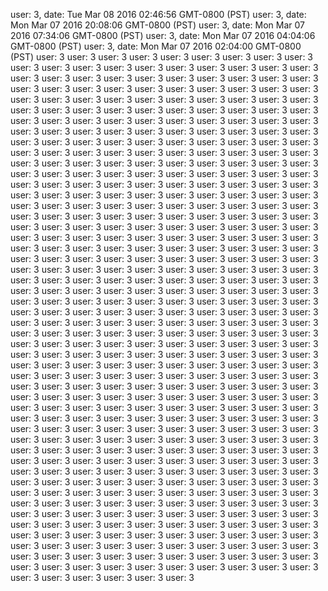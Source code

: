 user: 3, date: Tue Mar 08 2016 02:46:56 GMT-0800 (PST)
user: 3, date: Mon Mar 07 2016 20:08:06 GMT-0800 (PST)
user: 3, date: Mon Mar 07 2016 07:34:06 GMT-0800 (PST)
user: 3, date: Mon Mar 07 2016 04:04:06 GMT-0800 (PST)
user: 3, date: Mon Mar 07 2016 02:04:00 GMT-0800 (PST)
user: 3
user: 3
user: 3
user: 3
user: 3
user: 3
user: 3
user: 3
user: 3
user: 3
user: 3
user: 3
user: 3
user: 3
user: 3
user: 3
user: 3
user: 3
user: 3
user: 3
user: 3
user: 3
user: 3
user: 3
user: 3
user: 3
user: 3
user: 3
user: 3
user: 3
user: 3
user: 3
user: 3
user: 3
user: 3
user: 3
user: 3
user: 3
user: 3
user: 3
user: 3
user: 3
user: 3
user: 3
user: 3
user: 3
user: 3
user: 3
user: 3
user: 3
user: 3
user: 3
user: 3
user: 3
user: 3
user: 3
user: 3
user: 3
user: 3
user: 3
user: 3
user: 3
user: 3
user: 3
user: 3
user: 3
user: 3
user: 3
user: 3
user: 3
user: 3
user: 3
user: 3
user: 3
user: 3
user: 3
user: 3
user: 3
user: 3
user: 3
user: 3
user: 3
user: 3
user: 3
user: 3
user: 3
user: 3
user: 3
user: 3
user: 3
user: 3
user: 3
user: 3
user: 3
user: 3
user: 3
user: 3
user: 3
user: 3
user: 3
user: 3
user: 3
user: 3
user: 3
user: 3
user: 3
user: 3
user: 3
user: 3
user: 3
user: 3
user: 3
user: 3
user: 3
user: 3
user: 3
user: 3
user: 3
user: 3
user: 3
user: 3
user: 3
user: 3
user: 3
user: 3
user: 3
user: 3
user: 3
user: 3
user: 3
user: 3
user: 3
user: 3
user: 3
user: 3
user: 3
user: 3
user: 3
user: 3
user: 3
user: 3
user: 3
user: 3
user: 3
user: 3
user: 3
user: 3
user: 3
user: 3
user: 3
user: 3
user: 3
user: 3
user: 3
user: 3
user: 3
user: 3
user: 3
user: 3
user: 3
user: 3
user: 3
user: 3
user: 3
user: 3
user: 3
user: 3
user: 3
user: 3
user: 3
user: 3
user: 3
user: 3
user: 3
user: 3
user: 3
user: 3
user: 3
user: 3
user: 3
user: 3
user: 3
user: 3
user: 3
user: 3
user: 3
user: 3
user: 3
user: 3
user: 3
user: 3
user: 3
user: 3
user: 3
user: 3
user: 3
user: 3
user: 3
user: 3
user: 3
user: 3
user: 3
user: 3
user: 3
user: 3
user: 3
user: 3
user: 3
user: 3
user: 3
user: 3
user: 3
user: 3
user: 3
user: 3
user: 3
user: 3
user: 3
user: 3
user: 3
user: 3
user: 3
user: 3
user: 3
user: 3
user: 3
user: 3
user: 3
user: 3
user: 3
user: 3
user: 3
user: 3
user: 3
user: 3
user: 3
user: 3
user: 3
user: 3
user: 3
user: 3
user: 3
user: 3
user: 3
user: 3
user: 3
user: 3
user: 3
user: 3
user: 3
user: 3
user: 3
user: 3
user: 3
user: 3
user: 3
user: 3
user: 3
user: 3
user: 3
user: 3
user: 3
user: 3
user: 3
user: 3
user: 3
user: 3
user: 3
user: 3
user: 3
user: 3
user: 3
user: 3
user: 3
user: 3
user: 3
user: 3
user: 3
user: 3
user: 3
user: 3
user: 3
user: 3
user: 3
user: 3
user: 3
user: 3
user: 3
user: 3
user: 3
user: 3
user: 3
user: 3
user: 3
user: 3
user: 3
user: 3
user: 3
user: 3
user: 3
user: 3
user: 3
user: 3
user: 3
user: 3
user: 3
user: 3
user: 3
user: 3
user: 3
user: 3
user: 3
user: 3
user: 3
user: 3
user: 3
user: 3
user: 3
user: 3
user: 3
user: 3
user: 3
user: 3
user: 3
user: 3
user: 3
user: 3
user: 3
user: 3
user: 3
user: 3
user: 3
user: 3
user: 3
user: 3
user: 3
user: 3
user: 3
user: 3
user: 3
user: 3
user: 3
user: 3
user: 3
user: 3
user: 3
user: 3
user: 3
user: 3
user: 3
user: 3
user: 3
user: 3
user: 3
user: 3
user: 3
user: 3
user: 3
user: 3
user: 3
user: 3
user: 3
user: 3
user: 3
user: 3
user: 3
user: 3
user: 3
user: 3
user: 3
user: 3
user: 3
user: 3
user: 3
user: 3
user: 3
user: 3
user: 3
user: 3
user: 3
user: 3
user: 3
user: 3
user: 3
user: 3
user: 3
user: 3
user: 3
user: 3
user: 3
user: 3
user: 3
user: 3
user: 3
user: 3
user: 3
user: 3
user: 3
user: 3
user: 3
user: 3
user: 3
user: 3
user: 3
user: 3
user: 3
user: 3
user: 3
user: 3
user: 3
user: 3
user: 3
user: 3
user: 3
user: 3
user: 3
user: 3
user: 3
user: 3
user: 3
user: 3
user: 3
user: 3
user: 3
user: 3
user: 3
user: 3
user: 3
user: 3
user: 3
user: 3
user: 3
user: 3
user: 3
user: 3
user: 3
user: 3
user: 3
user: 3
user: 3
user: 3
user: 3
user: 3
user: 3
user: 3
user: 3
user: 3
user: 3
user: 3
user: 3
user: 3
user: 3
user: 3
user: 3
user: 3
user: 3
user: 3
user: 3
user: 3
user: 3
user: 3
user: 3
user: 3
user: 3
user: 3
user: 3
user: 3
user: 3
user: 3
user: 3
user: 3
user: 3
user: 3
user: 3
user: 3
user: 3
user: 3
user: 3
user: 3
user: 3
user: 3
user: 3
user: 3
user: 3
user: 3
user: 3
user: 3
user: 3
user: 3
user: 3
user: 3
user: 3
user: 3
user: 3
user: 3
